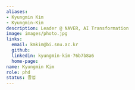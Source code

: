 ```yaml
---
aliases:
- Kyungmin Kim
- Kyungmin-Kim
description: Leader @ NAVER, AI Transformation
image: images/photo.jpg
links:
  email: kmkim@bi.snu.ac.kr
  github: 
  linkedin: kyungmin-kim-76b7b8a6
  home-page: 
name: Kyungmin Kim
role: phd
status: 졸업
---
```

